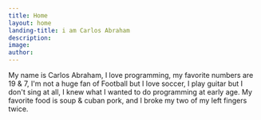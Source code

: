 ```yaml
---
title: Home
layout: home
landing-title: i am Carlos Abraham
description: 
image: 
author: 
---
```


My name is Carlos Abraham, I love programming, my favorite numbers are 19 & 7, I'm not a huge fan of Football but I love soccer, I play guitar but I don't sing at all, I knew what I wanted to do programming at early age. My favorite food is soup & cuban pork, and I broke my two of my left fingers twice.
